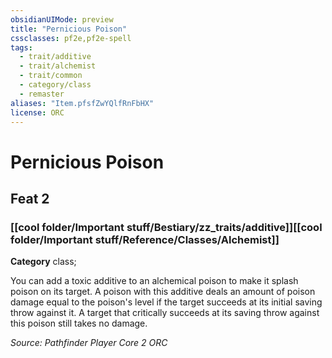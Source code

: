 ```yaml
---
obsidianUIMode: preview
title: "Pernicious Poison"
cssclasses: pf2e,pf2e-spell
tags:
  - trait/additive
  - trait/alchemist
  - trait/common
  - category/class
  - remaster
aliases: "Item.pfsfZwYQlfRnFbHX"
license: ORC
---
```

# Pernicious Poison
## Feat 2
### [[cool folder/Important stuff/Bestiary/zz_traits/additive]][[cool folder/Important stuff/Reference/Classes/Alchemist]]

**Category** class; 




You can add a toxic additive to an alchemical poison to make it splash poison on its target. A poison with this additive deals an amount of poison damage equal to the poison's level if the target succeeds at its initial saving throw against it. A target that critically succeeds at its saving throw against this poison still takes no damage.

*Source: Pathfinder Player Core 2*
*ORC*